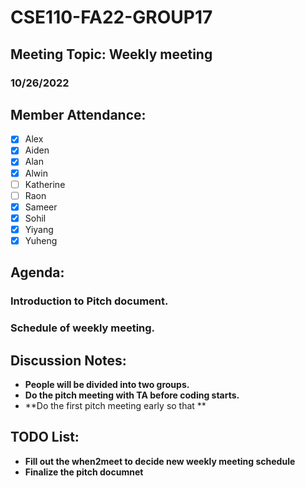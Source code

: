 # CSE110-FA22-GROUP17
## Meeting Topic: Weekly meeting
### 10/26/2022 

## Member Attendance:
- [x] Alex
- [x] Aiden
- [x] Alan
- [x] Alwin
- [ ] Katherine
- [ ] Raon
- [x] Sameer
- [x] Sohil
- [x] Yiyang
- [x] Yuheng

## Agenda:
  ### Introduction to Pitch document.
  ### Schedule of weekly meeting.

## Discussion Notes: 
 - **People will be divided into two groups.**
 - **Do the pitch meeting with TA before coding starts.**
 - **Do the first pitch meeting early so that **
  
 
   

## TODO List:
 - **Fill out the when2meet to decide new weekly meeting schedule**
 - **Finalize the pitch documnet**
